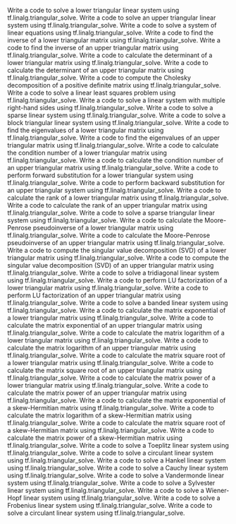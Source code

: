 Write a code to solve a lower triangular linear system using tf.linalg.triangular_solve.
Write a code to solve an upper triangular linear system using tf.linalg.triangular_solve.
Write a code to solve a system of linear equations using tf.linalg.triangular_solve.
Write a code to find the inverse of a lower triangular matrix using tf.linalg.triangular_solve.
Write a code to find the inverse of an upper triangular matrix using tf.linalg.triangular_solve.
Write a code to calculate the determinant of a lower triangular matrix using tf.linalg.triangular_solve.
Write a code to calculate the determinant of an upper triangular matrix using tf.linalg.triangular_solve.
Write a code to compute the Cholesky decomposition of a positive definite matrix using tf.linalg.triangular_solve.
Write a code to solve a linear least squares problem using tf.linalg.triangular_solve.
Write a code to solve a linear system with multiple right-hand sides using tf.linalg.triangular_solve.
Write a code to solve a sparse linear system using tf.linalg.triangular_solve.
Write a code to solve a block triangular linear system using tf.linalg.triangular_solve.
Write a code to find the eigenvalues of a lower triangular matrix using tf.linalg.triangular_solve.
Write a code to find the eigenvalues of an upper triangular matrix using tf.linalg.triangular_solve.
Write a code to calculate the condition number of a lower triangular matrix using tf.linalg.triangular_solve.
Write a code to calculate the condition number of an upper triangular matrix using tf.linalg.triangular_solve.
Write a code to perform forward substitution for a lower triangular system using tf.linalg.triangular_solve.
Write a code to perform backward substitution for an upper triangular system using tf.linalg.triangular_solve.
Write a code to calculate the rank of a lower triangular matrix using tf.linalg.triangular_solve.
Write a code to calculate the rank of an upper triangular matrix using tf.linalg.triangular_solve.
Write a code to solve a sparse triangular linear system using tf.linalg.triangular_solve.
Write a code to calculate the Moore-Penrose pseudoinverse of a lower triangular matrix using tf.linalg.triangular_solve.
Write a code to calculate the Moore-Penrose pseudoinverse of an upper triangular matrix using tf.linalg.triangular_solve.
Write a code to compute the singular value decomposition (SVD) of a lower triangular matrix using tf.linalg.triangular_solve.
Write a code to compute the singular value decomposition (SVD) of an upper triangular matrix using tf.linalg.triangular_solve.
Write a code to solve a tridiagonal linear system using tf.linalg.triangular_solve.
Write a code to perform LU factorization of a lower triangular matrix using tf.linalg.triangular_solve.
Write a code to perform LU factorization of an upper triangular matrix using tf.linalg.triangular_solve.
Write a code to solve a banded linear system using tf.linalg.triangular_solve.
Write a code to calculate the matrix exponential of a lower triangular matrix using tf.linalg.triangular_solve.
Write a code to calculate the matrix exponential of an upper triangular matrix using tf.linalg.triangular_solve.
Write a code to calculate the matrix logarithm of a lower triangular matrix using tf.linalg.triangular_solve.
Write a code to calculate the matrix logarithm of an upper triangular matrix using tf.linalg.triangular_solve.
Write a code to calculate the matrix square root of a lower triangular matrix using tf.linalg.triangular_solve.
Write a code to calculate the matrix square root of an upper triangular matrix using tf.linalg.triangular_solve.
Write a code to calculate the matrix power of a lower triangular matrix using tf.linalg.triangular_solve.
Write a code to calculate the matrix power of an upper triangular matrix using tf.linalg.triangular_solve.
Write a code to calculate the matrix exponential of a skew-Hermitian matrix using tf.linalg.triangular_solve.
Write a code to calculate the matrix logarithm of a skew-Hermitian matrix using tf.linalg.triangular_solve.
Write a code to calculate the matrix square root of a skew-Hermitian matrix using tf.linalg.triangular_solve.
Write a code to calculate the matrix power of a skew-Hermitian matrix using tf.linalg.triangular_solve.
Write a code to solve a Toeplitz linear system using tf.linalg.triangular_solve.
Write a code to solve a circulant linear system using tf.linalg.triangular_solve.
Write a code to solve a Hankel linear system using tf.linalg.triangular_solve.
Write a code to solve a Cauchy linear system using tf.linalg.triangular_solve.
Write a code to solve a Vandermonde linear system using tf.linalg.triangular_solve.
Write a code to solve a Sylvester linear system using tf.linalg.triangular_solve.
Write a code to solve a Wiener-Hopf linear system using tf.linalg.triangular_solve.
Write a code to solve a Frobenius linear system using tf.linalg.triangular_solve.
Write a code to solve a circulant linear system using tf.linalg.triangular_solve.